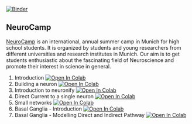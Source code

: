 [![Binder](https://mybinder.org/badge_logo.svg)](https://mybinder.org/v2/gh/ree-gupta/ProjectX-NeuroCamp2023.git/HEAD)

## NeuroCamp

[NeuroCamp](https://www.neurocamp-munich.com/) is an international, annual summer camp in Munich for high school students. It is organized by students and young researchers from different universities and research institutes in Munich. Our aim is to get students enthusiastic about the fascinating field of Neuroscience and promote their interest in science in general.

1. Introduction [![Open In Colab](https://colab.research.google.com/assets/colab-badge.svg)](https://colab.research.google.com/github/ree-gupta/ProjectX-NeuroCamp2023/blob/master/01-Introduction.ipynb)
2. Building a neuron [![Open In Colab](https://colab.research.google.com/assets/colab-badge.svg)](https://colab.research.google.com/github/ree-gupta/ProjectX-NeuroCamp2023/blob/master/02-Building_a_neuron.ipynb)
3. Introduction to neuronify [![Open In Colab](https://colab.research.google.com/assets/colab-badge.svg)](https://colab.research.google.com/github/ree-gupta/ProjectX-NeuroCamp2023/blob/master/03-Intro_to_neuronify.ipynb)
4. Direct Current to a single neuron [![Open In Colab](https://colab.research.google.com/assets/colab-badge.svg)](https://colab.research.google.com/github/ree-gupta/ProjectX-NeuroCamp2023/blob/master/04-Direct_current_single_neuron.ipynb)
5. Small networks [![Open In Colab](https://colab.research.google.com/assets/colab-badge.svg)](https://colab.research.google.com/github/ree-gupta/ProjectX-NeuroCamp2023/blob/master/05-Small_network.ipynb)
6. Basal Ganglia - Introduction [![Open In Colab](https://colab.research.google.com/assets/colab-badge.svg)](https://colab.research.google.com/github/ree-gupta/ProjectX-NeuroCamp2023/blob/master/06-Basal_ganglia_introduction.ipynb)
7. Basal Ganglia - Modelling Direct and Indirect Pathway [![Open In Colab](https://colab.research.google.com/assets/colab-badge.svg)](https://colab.research.google.com/github/ree-gupta/ProjectX-NeuroCamp2023/blob/master/07-Basal_ganglia_pathway_models.ipynb)
